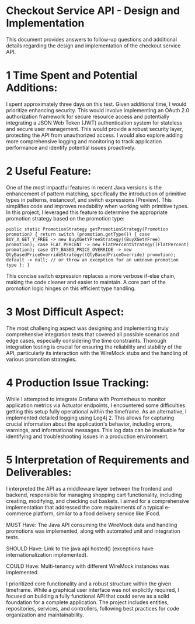 # Checkout Service API - Design and Implementation

This document provides answers to follow-up questions and additional details regarding the design and implementation of the checkout service API.


# 1 Time Spent and Potential Additions:
I spent approximately three days on this test. Given additional time, I would prioritize enhancing security.  This would involve implementing an OAuth 2.0 authorization framework for secure resource access and potentially integrating a JSON Web Token (JWT) authentication system for stateless and secure user management.  This would provide a robust security layer, protecting the API from unauthorized access.  I would also explore adding more comprehensive logging and monitoring to track application performance and identify potential issues proactively.


# 2 Useful Feature:
One of the most impactful features in recent Java versions is the enhancement of pattern matching, specifically the introduction of primitive types in patterns, instanceof, and switch expressions (Preview). This simplifies code and improves readability when working with primitive types.  In this project, I leveraged this feature to determine the appropriate promotion strategy based on the promotion type:

`public static PromotionStrategy getPromotionStrategy(Promotion promotion) {
return switch (promotion.getType()) {
case BUY_X_GET_Y_FREE -> new BuyXGetYFreeStrategy((BuyXGetYFree) promotion);
case FLAT_PERCENT -> new FlatPercentStrategy((FlatPercent) promotion);
case QTY_BASED_PRICE_OVERRIDE -> new QtyBasedPriceOverrideStrategy((QtyBasedPriceOverride) promotion);
default -> null; // or throw an exception for an unknown promotion type
};
}`

This concise switch expression replaces a more verbose if-else chain, making the code cleaner and easier to maintain.  A core part of the promotion logic hinges on this efficient type handling.


# 3 Most Difficult Aspect:
The most challenging aspect was designing and implementing truly comprehensive integration tests that covered all possible scenarios and edge cases, especially considering the time constraints.  Thorough integration testing is crucial for ensuring the reliability and stability of the API, particularly its interaction with the WireMock stubs and the handling of various promotion strategies.


# 4 Production Issue Tracking:
While I attempted to integrate Grafana with Prometheus to monitor application metrics via Actuator endpoints, I encountered some difficulties getting this setup fully operational within the timeframe. As an alternative, I implemented detailed logging using Log4j 2. This allows for capturing crucial information about the application's behavior, including errors, warnings, and informational messages.  This log data can be invaluable for identifying and troubleshooting issues in a production environment.


# 5 Interpretation of Requirements and Deliverables:
I interpreted the API as a middleware layer between the frontend and backend, responsible for managing shopping cart functionality, including creating, modifying, and checking out baskets.  I aimed for a comprehensive implementation that addressed the core requirements of a typical e-commerce platform, similar to a food delivery service like IFood.

MUST Have: The Java API consuming the WireMock data and handling promotions was implemented, along with automated unit and integration tests.

SHOULD Have: Link to the java api hosted() (exceptions have internationalization implemented).

COULD Have: Multi-tenancy with different WireMock instances was implemented.  

I prioritized core functionality and a robust structure within the given timeframe.  While a graphical user interface was not explicitly required, I focused on building a fully functional API that could serve as a solid foundation for a complete application. The project includes entities, repositories, services, and controllers, following best practices for code organization and maintainability.